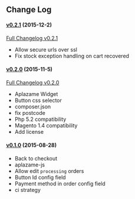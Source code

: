 ## Change Log

#### [v0.2.1](https://github.com/aplazame/magento/tree/v0.2.1) (2015-12-2)

[Full Changelog v0.2.1](https://github.com/aplazame/magento/compare/v0.2.0...v0.2.1)

* Allow secure urls over ssl
* Fix stock exception handling on cart recovered

#### [v0.2.0](https://github.com/aplazame/magento/tree/v0.2.0) (2015-11-5)

[Full Changelog v0.2.0](https://github.com/aplazame/magento/compare/v0.1.0...v0.2.0)

* Aplazame Widget
* Button css selector
* composer.json
* fix postcode
* Php 5.2 compatibility
* Magento 1.4 compatibility
* Add license

#### [v0.1.0](https://github.com/aplazame/magento/tree/v0.1.0) (2015-08-28)

* Back to checkout
* aplazame-js
* Allow edit `processing` orders 
* Button Id config field
* Payment method in order config field
* ci strategy
